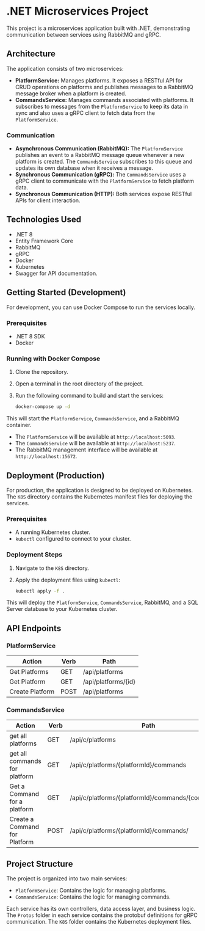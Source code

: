 # .NET Microservices Project

This project is a microservices application built with .NET, demonstrating communication between services using RabbitMQ and gRPC.

## Architecture

The application consists of two microservices:

*   **PlatformService:** Manages platforms. It exposes a RESTful API for CRUD operations on platforms and publishes messages to a RabbitMQ message broker when a platform is created.
*   **CommandsService:** Manages commands associated with platforms. It subscribes to messages from the `PlatformService` to keep its data in sync and also uses a gRPC client to fetch data from the `PlatformService`.

### Communication

*   **Asynchronous Communication (RabbitMQ):** The `PlatformService` publishes an event to a RabbitMQ message queue whenever a new platform is created. The `CommandsService` subscribes to this queue and updates its own database when it receives a message.
*   **Synchronous Communication (gRPC):** The `CommandsService` uses a gRPC client to communicate with the `PlatformService` to fetch platform data.
*   **Synchronous Communication (HTTP):** Both services expose RESTful APIs for client interaction.

## Technologies Used

*   .NET 8
*   Entity Framework Core
*   RabbitMQ
*   gRPC
*   Docker
*   Kubernetes
*   Swagger for API documentation.

## Getting Started (Development)

For development, you can use Docker Compose to run the services locally.

### Prerequisites

*   .NET 8 SDK
*   Docker

### Running with Docker Compose

1.  Clone the repository.
2.  Open a terminal in the root directory of the project.
3.  Run the following command to build and start the services:

    ```bash
    docker-compose up -d
    ```

This will start the `PlatformService`, `CommandsService`, and a RabbitMQ container.

*   The `PlatformService` will be available at `http://localhost:5093`.
*   The `CommandsService` will be available at `http://localhost:5237`.
*   The RabbitMQ management interface will be available at `http://localhost:15672`.

## Deployment (Production)

For production, the application is designed to be deployed on Kubernetes. The `K8S` directory contains the Kubernetes manifest files for deploying the services.

### Prerequisites

*   A running Kubernetes cluster.
*   `kubectl` configured to connect to your cluster.

### Deployment Steps

1.  Navigate to the `K8S` directory.
2.  Apply the deployment files using `kubectl`:

    ```bash
    kubectl apply -f .
    ```

This will deploy the `PlatformService`, `CommandsService`, RabbitMQ, and a SQL Server database to your Kubernetes cluster.

## API Endpoints

### PlatformService

| Action          | Verb | Path             |
| --------------- | ---- | ---------------- |
| Get Platforms   | GET  | /api/platforms   |
| Get Platform    | GET  | /api/platforms/{id} |
| Create Platform | POST | /api/platforms   |

### CommandsService

| Action                        | Verb | Path                                               |
| ----------------------------- | ---- | -------------------------------------------------- |
| get all platforms             | GET  | /api/c/platforms                                   |
| get all commands for platform | GET  | /api/c/platforms/{platformId}/commands             |
| Get a Command for a platform  | GET  | /api/c/platforms/{platformId}/commands/{commandId} |
| Create a Command for Platform | POST | /api/c/platforms/{platformId}/commands/            |

## Project Structure

The project is organized into two main services:

*   `PlatformService`: Contains the logic for managing platforms.
*   `CommandsService`: Contains the logic for managing commands.

Each service has its own controllers, data access layer, and business logic. The `Protos` folder in each service contains the protobuf definitions for gRPC communication. The `K8S` folder contains the Kubernetes deployment files.